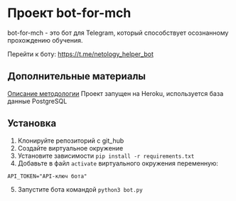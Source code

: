 # Проект bot-for-mch

bot-for-mch - это бот для Telegram, который способствует осознанному прохождению обучения.

Перейти к боту: https://t.me/netology_helper_bot

## Дополнительные материалы
[Описание методологии](https://miro.com/app/board/uXjVOysa1fo=/?share_link_id=557079550908 )
Проект запущен на Heroku, используется база данные PostgreSQL

## Установка

1. Клонируйте репозиторий с git_hub
2. Создайте виртуальное окружение
3. Установите зависимости `pip install -r requirements.txt`
4. Добавьте в файл `activate` виртуального окружения переменную:
```
API_TOKEN="API-ключ бота"
```
5. Запустите бота командой `python3 bot.py`
